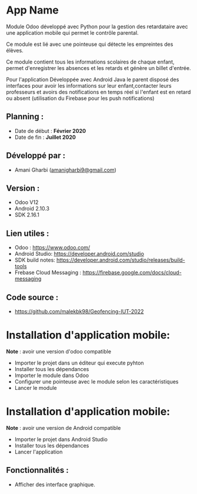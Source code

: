 # App Name

Module Odoo développé avec Python pour la gestion des retardataire avec une application mobile qui permet le contrôle parental.

Ce module est lié avec une pointeuse qui détecte les empreintes des élèves.

Ce module contient tous les informations scolaires de chaque enfant, permet d'enregistrer les absences et les retards et génère un billet d'entrée.

Pour l'application Développée avec Android Java le parent disposé des interfaces pour avoir les informations sur leur enfant,contacter leurs professeurs et avoirs des notifications en temps réel si l'enfant est en retard ou absent (utilisation du Firebase pour les push notifications)


## Planning :
- Date de début : **Février 2020**
- Date de fin : **Juillet 2020**

## Développé par :
- Amani Gharbi (amanigharbi9@gmail.com)

## Version :
* Odoo V12
* Android 2.10.3
* SDK 2.16.1

## Lien utiles :
- Odoo : https://www.odoo.com/
- Android Studio: https://developer.android.com/studio
- SDK build notes: https://developer.android.com/studio/releases/build-tools
- Frebase Cloud Messaging : https://firebase.google.com/docs/cloud-messaging

## Code source :
- https://github.com/malekbk98/Geofencing-IUT-2022

# Installation d'application mobile:
 **Note** : avoir une version d'odoo compatible 
- Importer le projet dans un éditeur qui execute pyhton
- Installer tous les dépendances
- Importer le module dans Odoo
- Configurer une pointeuse avec le module selon les caractéristiques
- Lancer le module

# Installation d'application mobile:
 **Note** : avoir une version de Android compatible 
- Importer le projet dans Android Studio
- Installer tous les dépendances
- Lancer l'application


## Fonctionnalités :
- Afficher des interface graphique.
